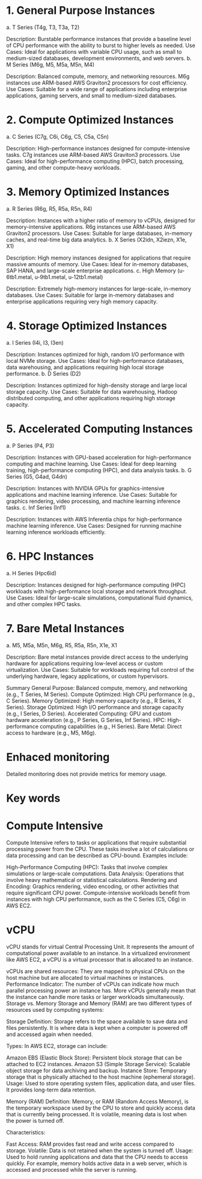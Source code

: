 # 1. General Purpose Instances
a. T Series (T4g, T3, T3a, T2)

Description: Burstable performance instances that provide a baseline level of CPU performance with the ability to burst to higher levels as needed.
Use Cases: Ideal for applications with variable CPU usage, such as small to medium-sized databases, development environments, and web servers.
b. M Series (M6g, M5, M5a, M5n, M4)

Description: Balanced compute, memory, and networking resources. M6g instances use ARM-based AWS Graviton2 processors for cost efficiency.
Use Cases: Suitable for a wide range of applications including enterprise applications, gaming servers, and small to medium-sized databases.
# 2. Compute Optimized Instances
a. C Series (C7g, C6i, C6g, C5, C5a, C5n)

Description: High-performance instances designed for compute-intensive tasks. C7g instances use ARM-based AWS Graviton3 processors.
Use Cases: Ideal for high-performance computing (HPC), batch processing, gaming, and other compute-heavy workloads.

# 3. Memory Optimized Instances
a. R Series (R6g, R5, R5a, R5n, R4)

Description: Instances with a higher ratio of memory to vCPUs, designed for memory-intensive applications. R6g instances use ARM-based AWS Graviton2 processors.
Use Cases: Suitable for large databases, in-memory caches, and real-time big data analytics.
b. X Series (X2idn, X2iezn, X1e, X1)

Description: High memory instances designed for applications that require massive amounts of memory.
Use Cases: Ideal for in-memory databases, SAP HANA, and large-scale enterprise applications.
c. High Memory (u-6tb1.metal, u-9tb1.metal, u-12tb1.metal)

Description: Extremely high-memory instances for large-scale, in-memory databases.
Use Cases: Suitable for large in-memory databases and enterprise applications requiring very high memory capacity.

# 4. Storage Optimized Instances
a. I Series (I4i, I3, I3en)

Description: Instances optimized for high, random I/O performance with local NVMe storage.
Use Cases: Ideal for high-performance databases, data warehousing, and applications requiring high local storage performance.
b. D Series (D2)

Description: Instances optimized for high-density storage and large local storage capacity.
Use Cases: Suitable for data warehousing, Hadoop distributed computing, and other applications requiring high storage capacity.

# 5. Accelerated Computing Instances
a. P Series (P4, P3)

Description: Instances with GPU-based acceleration for high-performance computing and machine learning.
Use Cases: Ideal for deep learning training, high-performance computing (HPC), and data analysis tasks.
b. G Series (G5, G4ad, G4dn)

Description: Instances with NVIDIA GPUs for graphics-intensive applications and machine learning inference.
Use Cases: Suitable for graphics rendering, video processing, and machine learning inference tasks.
c. Inf Series (Inf1)

Description: Instances with AWS Inferentia chips for high-performance machine learning inference.
Use Cases: Designed for running machine learning inference workloads efficiently.
# 6. HPC Instances
a. H Series (Hpc6id)

Description: Instances designed for high-performance computing (HPC) workloads with high-performance local storage and network throughput.
Use Cases: Ideal for large-scale simulations, computational fluid dynamics, and other complex HPC tasks.

# 7. Bare Metal Instances
a. M5, M5a, M5n, M6g, R5, R5a, R5n, X1e, X1

Description: Bare metal instances provide direct access to the underlying hardware for applications requiring low-level access or custom virtualization.
Use Cases: Suitable for workloads requiring full control of the underlying hardware, legacy applications, or custom hypervisors.

Summary
General Purpose: Balanced compute, memory, and networking (e.g., T Series, M Series).
Compute Optimized: High CPU performance (e.g., C Series).
Memory Optimized: High memory capacity (e.g., R Series, X Series).
Storage Optimized: High I/O performance and storage capacity (e.g., I Series, D Series).
Accelerated Computing: GPU and custom hardware acceleration (e.g., P Series, G Series, Inf Series).
HPC: High-performance computing capabilities (e.g., H Series).
Bare Metal: Direct access to hardware (e.g., M5, M6g).

# Enhaced monitoring

Detailed monitoring does not provide metrics for memory usage. 

# Key words

# Compute Intensive
Compute Intensive refers to tasks or applications that require substantial processing power from the CPU. These tasks involve a lot of calculations or data processing and can be described as CPU-bound. Examples include:

High-Performance Computing (HPC): Tasks that involve complex simulations or large-scale computations.
Data Analysis: Operations that involve heavy mathematical or statistical calculations.
Rendering and Encoding: Graphics rendering, video encoding, or other activities that require significant CPU power.
Compute-intensive workloads benefit from instances with high CPU performance, such as the C Series (C5, C6g) in AWS EC2.

# vCPU
vCPU stands for virtual Central Processing Unit. It represents the amount of computational power available to an instance. In a virtualized environment like AWS EC2, a vCPU is a virtual processor that is allocated to an instance.

vCPUs are shared resources: They are mapped to physical CPUs on the host machine but are allocated to virtual machines or instances.
Performance Indicator: The number of vCPUs can indicate how much parallel processing power an instance has. More vCPUs generally mean that the instance can handle more tasks or larger workloads simultaneously.
Storage vs. Memory
Storage and Memory (RAM) are two different types of resources used by computing systems:

Storage
Definition: Storage refers to the space available to save data and files persistently. It is where data is kept when a computer is powered off and accessed again when needed.

Types: In AWS EC2, storage can include:

Amazon EBS (Elastic Block Store): Persistent block storage that can be attached to EC2 instances.
Amazon S3 (Simple Storage Service): Scalable object storage for data archiving and backup.
Instance Store: Temporary storage that is physically attached to the host machine (ephemeral storage).
Usage: Used to store operating system files, application data, and user files. It provides long-term data retention.

Memory (RAM)
Definition: Memory, or RAM (Random Access Memory), is the temporary workspace used by the CPU to store and quickly access data that is currently being processed. It is volatile, meaning data is lost when the power is turned off.

Characteristics:

Fast Access: RAM provides fast read and write access compared to storage.
Volatile: Data is not retained when the system is turned off.
Usage: Used to hold running applications and data that the CPU needs to access quickly. For example, memory holds active data in a web server, which is accessed and processed while the server is running.

